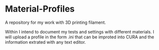 # Material-Profiles
A repository for my work with 3D printing filament.

Within I intend to document my tests and settings with different materials. 
I will upload a profile in the form .ini that can be improted into CURA and the information extrated with any text editor.
